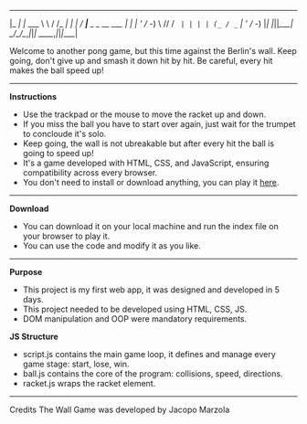   _____ _         __      __    _ _    ___                
 |_   _| |_  ___  \ \    / /_ _| | |  / __|__ _ _ __  ___ 
   | | | ' \/ -_)  \ \/\/ / _` | | | | (_ / _` | '  \/ -_)
   |_| |_||_\___|   \_/\_/\__,_|_|_|  \___\__,_|_|_|_\___|
                                                          



Welcome to another pong game, but this time against the Berlin's wall.
Keep going, don't give up and smash it down hit by hit.
Be careful, every hit makes the ball speed up!

---

**Instructions**

- Use the trackpad or the mouse to move the racket up and down.
- If you miss the ball you have to start over again, just wait for the trumpet to concloude it's solo.
- Keep going, the wall is not ubreakable but after every hit the ball is going to speed up!
- It's a game developed with HTML, CSS, and JavaScript, ensuring compatibility across every browser.
- You don't need to install or download anything, you can play it [here](https://jmarzo.github.io/thewallgame/).

---

**Download**

- You can download it on your local machine and run the index file on your browser to play it.
- You can use the code and modify it as you like.

---

**Purpose**

- This project is my first web app, it was designed and developed in 5 days.
- This project needed to be developed using HTML, CSS, JS.
- DOM manipulation and OOP were mandatory requirements.

**JS Structure**

- script.js contains the main game loop, it defines and manage every game stage: start, lose, win.
- ball.js contains the core of the program: collisions, speed, directions.
- racket.js wraps the racket element.

---

Credits
The Wall Game was developed by Jacopo Marzola
